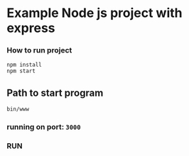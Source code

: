 # Example Node js project with express

### How to run project
```
npm install
npm start
```

## Path to start program 
```
bin/www
```
### running on port: `3000`
### RUN 
